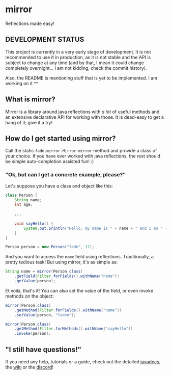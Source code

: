 # mirror

Reflections made easy!

## DEVELOPMENT STATUS

This project is currently in a very early stage of development. It is not recommended to use
it in production, as it is not stable and the API is subject to change at any time (and by
that, I mean it could change completely overnight... I am not kidding, check the commit history).

Also, the README is mentioning stuff that is yet to be implemented. I am working on it ^^

## What is mirror?

Mirror is a library around java reflections with _a lot_ of useful methods and an extensive
declarative API for working with those. It is dead-easy to get a hang of it; give it a try!

## How do I get started using mirror?

Call the static `fade.mirror.Mirror.mirror` method and provide a class of your choice. If
you have ever worked with java reflections, the rest should be simple auto-completion
assisted fun! :)

### "Ok, but can I get a concrete example, please?"

Let's suppose you have a class and object like this:

```java
class Person {
    String name;
    int age;
    
    ...
    
    void sayHello() {
        System.out.println("Hello, my name is " + name + " and I am " + age + " years old!");
    }
}
```
    
```java
Person person = new Person("fade", 17);
```

And you want to access the `name` field using reflections. Traditionally, a pretty tedious task!
But using mirror, it's as simple as:

```java
String name = mirror(Person.class)
    .getField(Filter.forFields().withName("name"))
    .getValue(person);
```

Et voilà, that's it! You can also set the value of the field, or even invoke methods on the object:

```java
mirror(Person.class)
    .getMethod(Filter.forFields().withName("name"))
    .setValue(person, "faden");
```

```java
mirror(Person.class)
    .getMethod(Filter.forMethods().withName("sayHello"))
    .invoke(person);
```

## "I still have questions!"

If you need any help, tutorials or a guide, check out the detailed [javadocs](), the [wiki]()
or the [discord]()!

